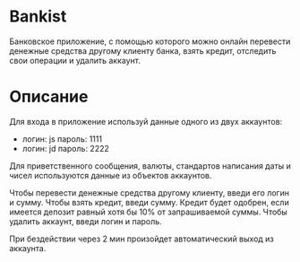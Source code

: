 # Bankist

Банковское приложение, с помощью которого можно онлайн перевести денежные средства другому клиенту банка, взять кредит, отследить свои операции и удалить аккаунт.

# Описание

Для входа в приложение используй данные одного из двух аккаунтов:

- логин: js пароль: 1111
- логин: jd пароль: 2222

Для приветственного сообщения, валюты, стандартов написания даты и чисел используются данные из объектов аккаунтов.

Чтобы перевести денежные средства другому клиенту, введи его логин и сумму.
Чтобы взять кредит, введи сумму. Кредит будет одобрен, если имеется депозит равный хотя бы 10% от запрашиваемой суммы.
Чтобы удалить аккаунт, введи логин и пароль.

При бездействии через 2 мин произойдет автоматический выход из аккаунта.
